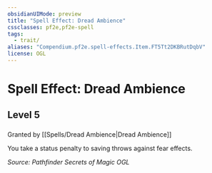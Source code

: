 ```yaml
---
obsidianUIMode: preview
title: "Spell Effect: Dread Ambience"
cssclasses: pf2e,pf2e-spell
tags:
  - trait/
aliases: "Compendium.pf2e.spell-effects.Item.FT5Tt2DKBRutDqbV"
license: OGL
---
```

# Spell Effect: Dread Ambience
## Level 5
### 






Granted by [[Spells/Dread Ambience|Dread Ambience]]

You take a status penalty to saving throws against fear effects.

*Source: Pathfinder Secrets of Magic*
*OGL*